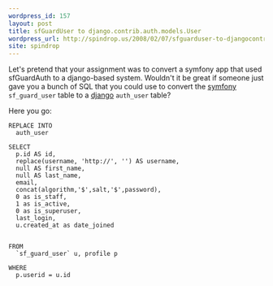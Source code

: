 ```yaml
---
wordpress_id: 157
layout: post
title: sfGuardUser to django.contrib.auth.models.User
wordpress_url: http://spindrop.us/2008/02/07/sfguarduser-to-djangocontribauthmodelsuser/
site: spindrop
---
```

Let's pretend that your assignment was to convert a symfony app that used sfGuardAuth to a django-based system.  Wouldn't it be great if someone just gave you a bunch of SQL that you could use to convert the [symfony][] `sf_guard_user` table to a [django][] `auth_user` table?

<!--more-->

Here you go:


    REPLACE INTO 
      auth_user

    SELECT 
      p.id AS id, 
      replace(username, 'http://', '') AS username,
      null AS first_name,
      null AS last_name,
      email,
      concat(algorithm,'$',salt,'$',password),
      0 as is_staff,
      1 as is_active,
      0 as is_superuser, 
      last_login,
      u.created_at as date_joined


    FROM 
      `sf_guard_user` u, profile p 

    WHERE
      p.userid = u.id


[rbu]: http://reviewsby.us/
[symfony]: http://symfony-project.com/
[django]: http://djangoproject.com/
